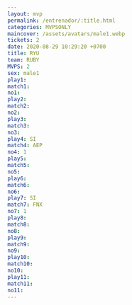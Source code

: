 ```yaml
---
layout: mvp
permalink: /entrenador/:title.html
categories: MVPSONLY
maincover: /assets/avatars/male1.webp
tickets: 2
date: 2020-08-29 10:29:20 +0700
title: RYU
team: RUBY
MVPS: 2
sex: male1
play1: 
match1: 
no1: 
play2: 
match2: 
no2: 
play3: 
match3: 
no3: 
play4: SI
match4: AEP
no4: 1
play5: 
match5: 
no5: 
play6: 
match6: 
no6: 
play7: SI
match7: FNX
no7: 1
play8: 
match8: 
no8: 
play9: 
match9: 
no9: 
play10: 
match10: 
no10: 
play11: 
match11: 
no11:
---
```

